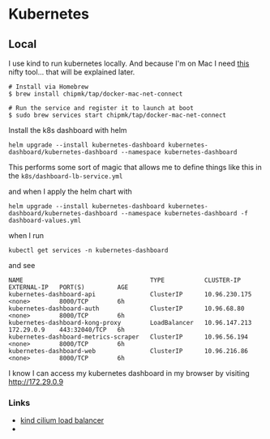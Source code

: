 # Kubernetes

## Local

I use kind to run kubernetes locally. And because I'm on Mac I need [this](https://github.com/chipmk/docker-mac-net-connect?tab=readme-ov-file#installation) nifty tool... that will be explained later.

```aiignore
# Install via Homebrew
$ brew install chipmk/tap/docker-mac-net-connect

# Run the service and register it to launch at boot
$ sudo brew services start chipmk/tap/docker-mac-net-connect
```

Install the k8s dashboard with helm

```aiignore
helm upgrade --install kubernetes-dashboard kubernetes-dashboard/kubernetes-dashboard --namespace kubernetes-dashboard
```

This performs some sort of magic that allows me to define things like this in the `k8s/dashboard-lb-service.yml`

and when I apply the helm chart with

```aiignore
helm upgrade --install kubernetes-dashboard kubernetes-dashboard/kubernetes-dashboard --namespace kubernetes-dashboard -f dashboard-values.yml
```

when I run

```aiignore
kubectl get services -n kubernetes-dashboard
```

and see

```aiignore
NAME                                   TYPE           CLUSTER-IP      EXTERNAL-IP   PORT(S)         AGE
kubernetes-dashboard-api               ClusterIP      10.96.230.175   <none>        8000/TCP        6h
kubernetes-dashboard-auth              ClusterIP      10.96.68.80     <none>        8000/TCP        6h
kubernetes-dashboard-kong-proxy        LoadBalancer   10.96.147.213   172.29.0.9    443:32040/TCP   6h
kubernetes-dashboard-metrics-scraper   ClusterIP      10.96.56.194    <none>        8000/TCP        6h
kubernetes-dashboard-web               ClusterIP      10.96.216.86    <none>        8000/TCP        6h
```

I know I can access my kubernetes dashboard in my browser by visiting http://172.29.0.9

### Links

- [kind cilium load balancer](https://fence-io.github.io/website/articles/networking/setting-up-load-balancer-service-with-cilium-in-kind-cluster/#containers-networking-on-macos)
-
